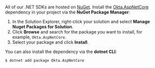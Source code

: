 All of our .NET SDKs are hosted on [NuGet](https://www.nuget.org/). Install the [Okta.AspNetCore](https://www.nuget.org/packages/Okta.AspNetCore) dependency in your project via the **NuGet Package Manager**:

1. In the Solution Explorer, right-click your solution and select **Manage Nuget Packages for Solution**.
1. Click **Browse** and search for the package you want to install, for example, `Okta.AspNetCore`.
1. Select your package and click **Install**.

You can also install the dependency via the **dotnet CLI**:

`$ dotnet add package Okta.AspNetCore`